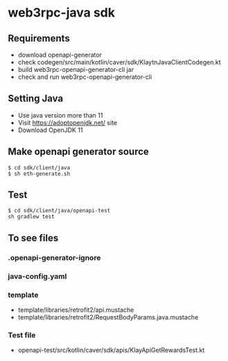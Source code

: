 # web3rpc-java sdk

## Requirements
- download openapi-generator
- check codegen/src/main/kotlin/caver/sdk/KlaytnJavaClientCodegen.kt
- build web3rpc-openapi-generator-cli jar
- check and run web3rpc-openapi-generator-cli

## Setting Java
- Use java version more than 11
- Visit https://adoptopenjdk.net/ site
- Download OpenJDK 11

## Make openapi generator source
```shell
$ cd sdk/client/java
$ sh eth-generate.sh
```
## Test
```shell
$ cd sdk/client/java/openapi-test
sh gradlew test
```

## To see files
### .openapi-generator-ignore
### java-config.yaml
### template
- template/libraries/retrofit2/api.mustache
- template/libraries/retrofit2/RequestBodyParams.java.mustache
### Test file
- openapi-test/src/kotlin/caver/sdk/apis/KlayApiGetRewardsTest.kt
